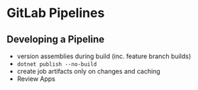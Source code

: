 # GitLab Pipelines

## Developing a Pipeline
- version assemblies during build (inc. feature branch builds)
- `dotnet publish --no-build`
- create job artifacts only on changes and caching
- Review Apps
